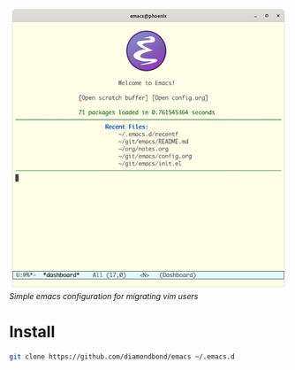 ![Dashboard](img/preview.png)
*Simple emacs configuration for migrating vim users*
# Install
``` sh
git clone https://github.com/diamondbond/emacs ~/.emacs.d
